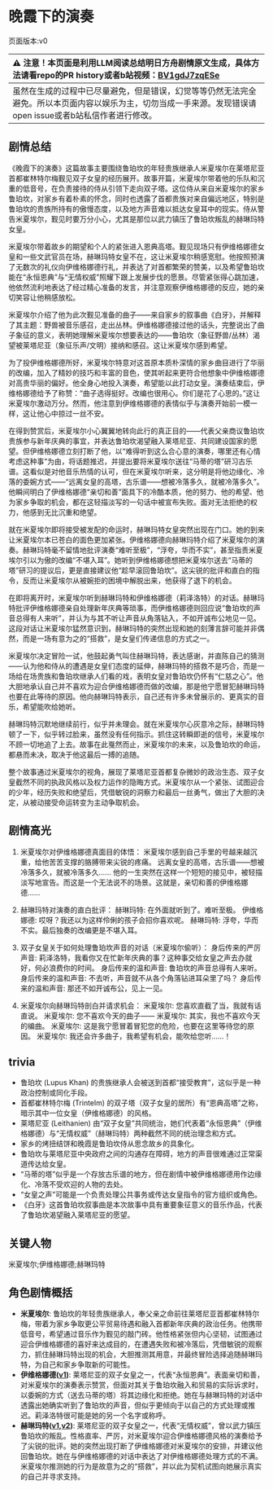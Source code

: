 # 晚霞下的演奏
页面版本:v0
 

| :warning: 注意！本页面是利用LLM阅读总结明日方舟剧情原文生成，具体方法请看repo的PR history或者b站视频：[BV1gdJ7zqESe](https://www.bilibili.com/video/BV1gdJ7zqESe/)         |
|:----------------------------|
| 虽然在生成的过程中已尽量避免，但是错误，幻觉等等仍然无法完全避免。所以本页面内容以娱乐为主，切勿当成一手来源。发现错误请open issue或者b站私信作者进行修改。|



## 剧情总结
《晚霞下的演奏》这篇故事主要围绕鲁珀坎的年轻贵族继承人米夏埃尔在莱塔尼亚首都崔林特尔梅觐见双子女皇的经历展开。故事开篇，米夏埃尔带着他的乐队和沉重的低音号，在负责接待的侍从引领下走向双子塔。这位侍从来自米夏埃尔的家乡鲁珀坎，对家乡有着朴素的怀念，同时也透露了首都贵族对来自偏远地区，特别是鲁珀坎的贵族所持有的傲慢态度，以及地方声音难以抵达女皇耳中的现实。侍从警告米夏埃尔，觐见时要万分小心，尤其是那位以武力镇压了鲁珀坎叛乱的赫琳玛特女皇。

米夏埃尔带着故乡的期望和个人的紧张进入恩典高塔。觐见现场只有伊维格娜德女皇和一些文武官员在场，赫琳玛特女皇不在，这让米夏埃尔稍感宽慰。他按照预演了无数次的礼仪向伊维格娜德行礼，并表达了对首都繁荣的赞美，以及希望鲁珀坎能在“永恒恩典”与“无情权威”照耀下跟上发展步伐的愿景。尽管紧张得心跳加速，他依然流利地表达了经过精心准备的发言，并注意观察伊维格娜德的反应，她的亲切笑容让他稍感放松。

米夏埃尔介绍了他为此次觐见准备的曲子——来自家乡的叙事曲《白牙》，并解释了其主题：野兽被音乐感召，走出丛林。伊维格娜德接过他的话头，完整说出了曲子象征的意义，表明她理解米夏埃尔想要表达的——鲁珀坎（象征野兽/丛林）渴望被莱塔尼亚（象征乐声/文明）接纳和感召。这让米夏埃尔感到希望。

为了投伊维格娜德所好，米夏埃尔特意对这首原本质朴深情的家乡曲目进行了华丽的改编，加入了精妙的技巧和丰富的音色，使其听起来更符合他想象中伊维格娜德对高贵华丽的偏好。他全身心地投入演奏，希望能以此打动女皇。演奏结束后，伊维格娜德给予了称赞：“曲子选得挺好。改编也很用心。你们是花了心思的。”这让米夏埃尔激动万分。然而，他注意到伊维格娜德的表情似乎与演奏开始前一模一样，这让他心中掠过一丝不安。

在得到赞赏后，米夏埃尔小心翼翼地转向此行的真正目的——代表父亲商议鲁珀坎贵族参与新年庆典的事宜，并表达鲁珀坎渴望融入莱塔尼亚、共同建设国家的愿望。但伊维格娜德立刻打断了他，以“难得听到这么合心意的演奏，哪里还有心情考虑这种事”为由，将话题推迟，并提出要将米夏埃尔送往“马蒂的塔”研习古乐谱。这看似是对他音乐热情的认可，但在米夏埃尔听来，这分明是将他边缘化、冷落的委婉方式——“远离女皇的高塔，古乐谱——想被冷落多久，就被冷落多久”。他瞬间明白了伊维格娜德“亲切和善”面具下的冷酷本质，他的努力、他的希望、他为家乡争取的机会，都在这轻描淡写的一句话中被宣布失败。面对无法拒绝的权力，他感到无比沉重和绝望。

就在米夏埃尔即将接受被发配的命运时，赫琳玛特女皇突然出现在门口。她的到来让米夏埃尔本已苍白的面色更加紧张。伊维格娜德向赫琳玛特介绍了米夏埃尔的演奏。赫琳玛特毫不留情地批评演奏“难听至极”，“浮夸，华而不实”，甚至指责米夏埃尔引以为傲的改编“不堪入耳”。她听到伊维格娜德想把米夏埃尔送去“马蒂的塔”研习的提议后，更是直接建议他“趁早滚回鲁珀坎”。这尖锐的批评和直白的指令，反而让米夏埃尔从被婉拒的困境中解脱出来，他获得了退下的机会。

在即将离开时，米夏埃尔听到赫琳玛特和伊维格娜德（莉泽洛特）的对话。赫琳玛特批评伊维格娜德亲自处理新年庆典等琐事，而伊维格娜德则回应说“鲁珀坎的声音总得有人来听”，并认为与其不听让声音从角落钻入，不如开诚布公地见一见。这段对话让米夏埃尔猛然意识到，赫琳玛特的突然出现和她的刻薄言辞可能并非偶然，而是一场有意为之的“搭救”，是女皇们传递信息的方式之一。

米夏埃尔决定冒险一试，他鼓起勇气叫住赫琳玛特，表达感谢，并直陈自己的猜测——认为他和侍从的遭遇是女皇们态度的延伸，赫琳玛特的搭救不是巧合，而是一场给在场贵族和鲁珀坎继承人们看的戏，表明女皇对鲁珀坎仍怀有“仁慈之心”。他大胆地承认自己并不喜欢为迎合伊维格娜德而做的改编，那是他宁愿冒犯赫琳玛特也要在此等待的原因。他向赫琳玛特表示，自己还有许多未曾展示的、更真实的音乐，希望能吹给她听。

赫琳玛特沉默地继续前行，似乎并未理会。就在米夏埃尔心灰意冷之际，赫琳玛特顿了一下，似乎转过脸来，虽然没有任何指示。抓住这转瞬即逝的信号，米夏埃尔不顾一切地追了上去。故事在此戛然而止，米夏埃尔的未来，以及鲁珀坎的命运，都悬而未决，取决于他这最后一搏的追随。

整个故事通过米夏埃尔的视角，展现了莱塔尼亚首都复杂微妙的政治生态、双子女皇截然不同的执政风格以及权力运作的隐晦方式。米夏埃尔从一个紧张、试图迎合的少年，经历失败和绝望后，凭借敏锐的洞察力和最后一丝勇气，做出了大胆的决定，从被动接受命运转变为主动争取机会。
## 剧情高光
1.  米夏埃尔对伊维格娜德真面目的体悟：
    米夏埃尔感到自己手里的号越来越沉重，给他苦苦支撑的胳膊带来尖锐的疼痛。
    远离女皇的高塔，古乐谱——想被冷落多久，就被冷落多久......
    他的一生突然在这样一个短短的接见中，被轻描淡写地宣告。而这是一个无法说不的场景。这就是，亲切和善的伊维格娜德......

2.  赫琳玛特对演奏的直白批评：
    赫琳玛特: 在外面就听到了。难听至极。
    伊维格娜德: 哎呀？我还以为这样伶俐的孩子会招你喜欢呢。
    赫琳玛特: 浮夸，华而不实。最后独奏的改编更是不堪入耳。

3.  双子女皇关于如何处理鲁珀坎声音的对话（米夏埃尔偷听）：
    身后传来的严厉声音: 莉泽洛特，我看你又在忙新年庆典的事？这种事交给女皇之声去办就好，何必浪费你的时间。
    身后传来的温和声音: 鲁珀坎的声音总得有人来听。
    身后传来的温和声音: 不去听，声音就不从各个角落钻进耳朵里了吗？
    身后传来的温和声音: 那还不如开诚布公，见上一见。

4.  米夏埃尔向赫琳玛特剖白并请求机会：
    米夏埃尔: 您喜欢直截了当，我就有话直说。
    米夏埃尔: 您不喜欢今天的曲子——
    米夏埃尔: 其实，我也不喜欢今天的编曲。
    米夏埃尔: 这是我宁愿冒着冒犯您的危险，也要在这里等待您的原因。
    米夏埃尔: 我还会许多曲子，我希望有机会，能吹给您听......！
## trivia
*   鲁珀坎 (Lupus Khan) 的贵族继承人会被送到首都“接受教育”，这似乎是一种政治控制或同化手段。
*   首都崔林特尔梅 (Trintelm) 的双子塔（双子女皇的居所）有“恩典高塔”之称，暗示其中一位女皇（伊维格娜德）的风格。
*   莱塔尼亚 (Leithanien) 由“双子女皇”共同统治，她们代表着“永恒恩典”（伊维格娜德）与“无情权威”（赫琳玛特）两种截然不同的统治理念和方式。
*   家乡的烤扭结饼和晚霞是鲁珀坎侍从思念故乡的具象化。
*   鲁珀坎与莱塔尼亚中央政府之间的沟通存在障碍，地方的声音很难通过正常渠道传达给女皇。
*   “马蒂的塔”似乎是一个存放古乐谱的地方，但在剧情中被伊维格娜德用作边缘化、冷落不受欢迎的人物的去处。
*   “女皇之声”可能是一个负责处理公共事务或传达女皇指令的官方组织或角色。
*   《白牙》这首鲁珀坎叙事曲是本次故事中具有重要象征意义的音乐作品，代表了鲁珀坎渴望融入莱塔尼亚的愿望。
## 关键人物
米夏埃尔;伊维格娜德;赫琳玛特
## 角色剧情概括
-   **米夏埃尔**: 鲁珀坎的年轻贵族继承人，奉父亲之命前往莱塔尼亚首都崔林特尔梅，带着为家乡争取更公平贸易待遇和融入首都新年庆典的政治任务。他携带低音号，希望通过音乐作为觐见的敲门砖。他性格紧张但内心坚韧，试图通过迎合伊维格娜德的喜好来达成目的，在遭遇失败和被冷落后，凭借敏锐的观察力，抓住赫琳玛特出现的机会，大胆推测其用意，并最终冒险选择追随赫琳玛特，为自己和家乡争取新的可能性。
-   **伊维格娜德([v1](../chars/extended_char_yi_wei_ge_na_de.md))**: 莱塔尼亚的双子女皇之一，代表“永恒恩典”。表面亲切和善，对米夏埃尔的演奏表示赞赏，但面对其关于鲁珀坎融入和贸易的实际诉求时，以委婉的方式（送去马蒂的塔）将其边缘化和拒绝。她在与赫琳玛特的对话中透露出她确实听到了鲁珀坎的声音，但似乎更倾向于以自己的方式处理或推迟。莉泽洛特很可能是她的另一个名字或称呼。
-   **赫琳玛特([v1](../chars/extended_char_he_lin_ma_te.md),[v2](../char_v3/extended_char_he_lin_ma_te.md))**: 莱塔尼亚的双子女皇之一，代表“无情权威”，曾以武力镇压鲁珀坎的叛乱。性格直率、严厉，对米夏埃尔迎合伊维格娜德风格的演奏给予了尖锐的批评。她的突然出现打断了伊维格娜德对米夏埃尔的安排，并建议他回鲁珀坎。她在与伊维格娜德的对话中表达了对伊维格娜德处理方式的不满。米夏埃尔推测她的行为是故意为之的“搭救”，并以此为契机试图向她展示真实的自己并寻求支持。